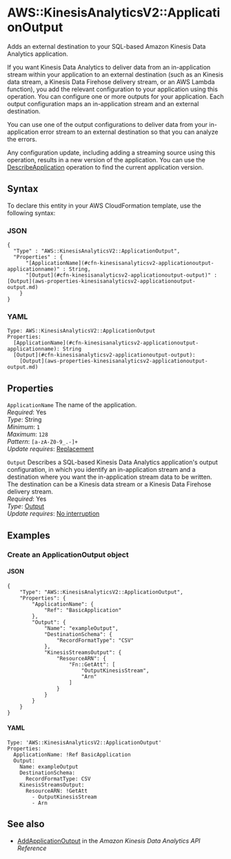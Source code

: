 # AWS::KinesisAnalyticsV2::ApplicationOutput<a name="aws-resource-kinesisanalyticsv2-applicationoutput"></a>

Adds an external destination to your SQL\-based Amazon Kinesis Data Analytics application\.

If you want Kinesis Data Analytics to deliver data from an in\-application stream within your application to an external destination \(such as an Kinesis data stream, a Kinesis Data Firehose delivery stream, or an AWS Lambda function\), you add the relevant configuration to your application using this operation\. You can configure one or more outputs for your application\. Each output configuration maps an in\-application stream and an external destination\.

 You can use one of the output configurations to deliver data from your in\-application error stream to an external destination so that you can analyze the errors\. 

 Any configuration update, including adding a streaming source using this operation, results in a new version of the application\. You can use the [DescribeApplication](https://docs.aws.amazon.com/kinesisanalytics/latest/apiv2/API_DescribeApplication.html) operation to find the current application version\.

## Syntax<a name="aws-resource-kinesisanalyticsv2-applicationoutput-syntax"></a>

To declare this entity in your AWS CloudFormation template, use the following syntax:

### JSON<a name="aws-resource-kinesisanalyticsv2-applicationoutput-syntax.json"></a>

```
{
  "Type" : "AWS::KinesisAnalyticsV2::ApplicationOutput",
  "Properties" : {
      "[ApplicationName](#cfn-kinesisanalyticsv2-applicationoutput-applicationname)" : String,
      "[Output](#cfn-kinesisanalyticsv2-applicationoutput-output)" : [Output](aws-properties-kinesisanalyticsv2-applicationoutput-output.md)
    }
}
```

### YAML<a name="aws-resource-kinesisanalyticsv2-applicationoutput-syntax.yaml"></a>

```
Type: AWS::KinesisAnalyticsV2::ApplicationOutput
Properties: 
  [ApplicationName](#cfn-kinesisanalyticsv2-applicationoutput-applicationname): String
  [Output](#cfn-kinesisanalyticsv2-applicationoutput-output): 
    [Output](aws-properties-kinesisanalyticsv2-applicationoutput-output.md)
```

## Properties<a name="aws-resource-kinesisanalyticsv2-applicationoutput-properties"></a>

`ApplicationName`  <a name="cfn-kinesisanalyticsv2-applicationoutput-applicationname"></a>
The name of the application\.  
*Required*: Yes  
*Type*: String  
*Minimum*: `1`  
*Maximum*: `128`  
*Pattern*: `[a-zA-Z0-9_.-]+`  
*Update requires*: [Replacement](https://docs.aws.amazon.com/AWSCloudFormation/latest/UserGuide/using-cfn-updating-stacks-update-behaviors.html#update-replacement)

`Output`  <a name="cfn-kinesisanalyticsv2-applicationoutput-output"></a>
 Describes a SQL\-based Kinesis Data Analytics application's output configuration, in which you identify an in\-application stream and a destination where you want the in\-application stream data to be written\. The destination can be a Kinesis data stream or a Kinesis Data Firehose delivery stream\.   
*Required*: Yes  
*Type*: [Output](aws-properties-kinesisanalyticsv2-applicationoutput-output.md)  
*Update requires*: [No interruption](https://docs.aws.amazon.com/AWSCloudFormation/latest/UserGuide/using-cfn-updating-stacks-update-behaviors.html#update-no-interrupt)

## Examples<a name="aws-resource-kinesisanalyticsv2-applicationoutput--examples"></a>

### Create an ApplicationOutput object<a name="aws-resource-kinesisanalyticsv2-applicationoutput--examples--Create_an_ApplicationOutput_object"></a>

#### JSON<a name="aws-resource-kinesisanalyticsv2-applicationoutput--examples--Create_an_ApplicationOutput_object--json"></a>

```
{
    "Type": "AWS::KinesisAnalyticsV2::ApplicationOutput",
    "Properties": {
        "ApplicationName": {
            "Ref": "BasicApplication"
        },
        "Output": {
            "Name": "exampleOutput",
            "DestinationSchema": {
                "RecordFormatType": "CSV"
            },
            "KinesisStreamsOutput": {
                "ResourceARN": {
                    "Fn::GetAtt": [
                        "OutputKinesisStream",
                        "Arn"
                    ]
                }
            }
        }
    }
}
```

#### YAML<a name="aws-resource-kinesisanalyticsv2-applicationoutput--examples--Create_an_ApplicationOutput_object--yaml"></a>

```
Type: 'AWS::KinesisAnalyticsV2::ApplicationOutput'
Properties:
  ApplicationName: !Ref BasicApplication
  Output:
    Name: exampleOutput
    DestinationSchema:
      RecordFormatType: CSV
    KinesisStreamsOutput:
      ResourceARN: !GetAtt 
        - OutputKinesisStream
        - Arn
```

## See also<a name="aws-resource-kinesisanalyticsv2-applicationoutput--seealso"></a>
+  [AddApplicationOutput](https://docs.aws.amazon.com/kinesisanalytics/latest/apiv2/API_AddApplicationOutput.html) in the *Amazon Kinesis Data Analytics API Reference* 